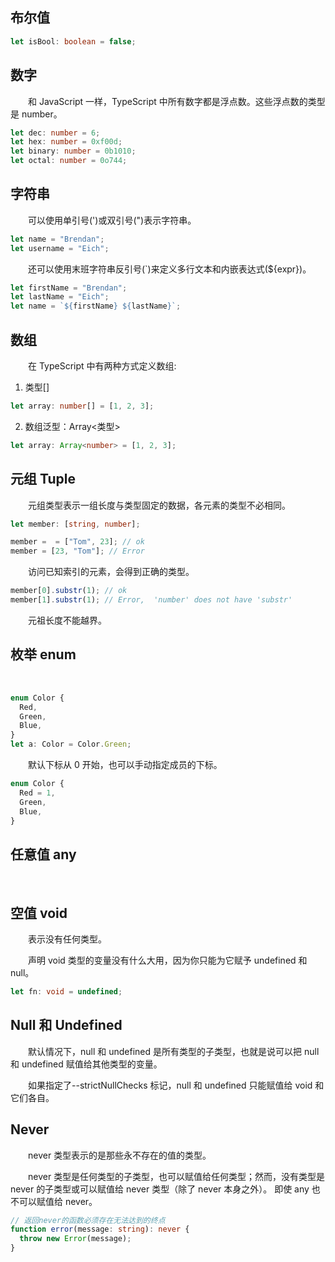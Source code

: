 ## 布尔值

```ts
let isBool: boolean = false;
```

## 数字

&emsp;&emsp;和 JavaScript 一样，TypeScript 中所有数字都是浮点数。这些浮点数的类型是 number。

```ts
let dec: number = 6;
let hex: number = 0xf00d;
let binary: number = 0b1010;
let octal: number = 0o744;
```

## 字符串

&emsp;&emsp;可以使用单引号(')或双引号(")表示字符串。

```ts
let name = "Brendan";
let username = "Eich";
```

&emsp;&emsp;还可以使用末班字符串反引号(`)来定义多行文本和内嵌表达式(\${expr})。

```ts
let firstName = "Brendan";
let lastName = "Eich";
let name = `${firstName} ${lastName}`;
```

## 数组

&emsp;&emsp;在 TypeScript 中有两种方式定义数组:

1. 类型[]

```ts
let array: number[] = [1, 2, 3];
```

2. 数组泛型：Array<类型>

```ts
let array: Array<number> = [1, 2, 3];
```

## 元组 Tuple

&emsp;&emsp;元组类型表示一组长度与类型固定的数据，各元素的类型不必相同。

```ts
let member: [string, number];

member =  = ["Tom", 23]; // ok
member = [23, "Tom"]; // Error
```

&emsp;&emsp;访问已知索引的元素，会得到正确的类型。

```ts
member[0].substr(1); // ok
member[1].substr(1); // Error,  'number' does not have 'substr'
```

&emsp;&emsp;元祖长度不能越界。

## 枚举 enum

&emsp;&emsp;

```ts
enum Color {
  Red,
  Green,
  Blue,
}
let a: Color = Color.Green;
```

&emsp;&emsp;默认下标从 0 开始，也可以手动指定成员的下标。

```ts
enum Color {
  Red = 1,
  Green,
  Blue,
}
```

## 任意值 any

&emsp;&emsp;

## 空值 void

&emsp;&emsp;表示没有任何类型。

&emsp;&emsp;声明 void 类型的变量没有什么大用，因为你只能为它赋予 undefined 和 null。

```ts
let fn: void = undefined;
```

## Null 和 Undefined

&emsp;&emsp;默认情况下，null 和 undefined 是所有类型的子类型，也就是说可以把 null 和 undefined 赋值给其他类型的变量。

&emsp;&emsp;如果指定了--strictNullChecks 标记，null 和 undefined 只能赋值给 void 和它们各自。

## Never

&emsp;&emsp;never 类型表示的是那些永不存在的值的类型。

&emsp;&emsp;never 类型是任何类型的子类型，也可以赋值给任何类型；然而，没有类型是 never 的子类型或可以赋值给 never 类型（除了 never 本身之外）。 即使 any 也不可以赋值给 never。

```ts
// 返回never的函数必须存在无法达到的终点
function error(message: string): never {
  throw new Error(message);
}
```
